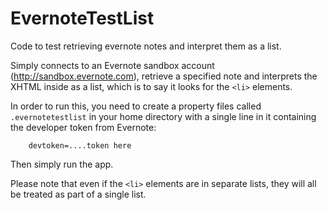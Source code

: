 EvernoteTestList
================

Code to test retrieving evernote notes and interpret them as a list.

Simply connects to an Evernote sandbox account (http://sandbox.evernote.com), retrieve a specified note and interprets the XHTML inside as a list, which is to say it looks for the `<li>` elements.

In order to run this, you need to create a property files called `.evernotetestlist` in your home directory with a single line in it containing the developer token from Evernote:

        devtoken=....token here

Then simply run the app.

Please note that even if the `<li>` elements are in separate lists, they will all be treated as part of a single list.

